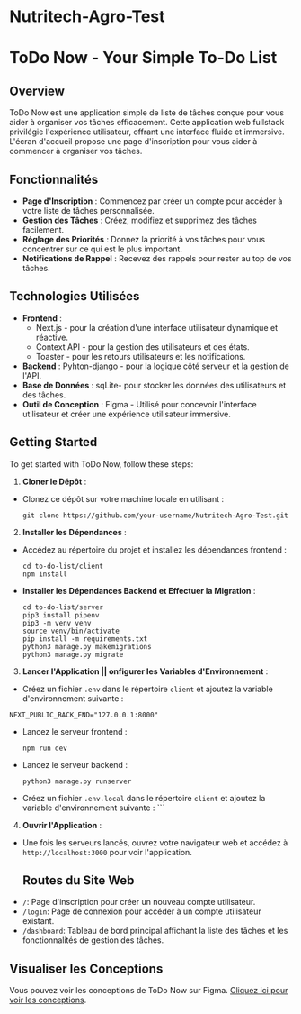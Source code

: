 # Nutritech-Agro-Test
#  ToDo Now - Your Simple To-Do List

## Overview
ToDo Now est une application simple de liste de tâches conçue pour vous aider à organiser vos tâches efficacement. Cette application web fullstack privilégie l'expérience utilisateur, offrant une interface fluide et immersive. L'écran d'accueil propose une page d'inscription pour vous aider à commencer à organiser vos tâches.

## Fonctionnalités
- **Page d'Inscription** : Commencez par créer un compte pour accéder à votre liste de tâches personnalisée.
- **Gestion des Tâches** : Créez, modifiez et supprimez des tâches facilement.
- **Réglage des Priorités** : Donnez la priorité à vos tâches pour vous concentrer sur ce qui est le plus important.
- **Notifications de Rappel** : Recevez des rappels pour rester au top de vos tâches.

## Technologies Utilisées
- **Frontend** :
  - Next.js - pour la création d'une interface utilisateur dynamique et réactive.
  - Context API - pour la gestion des utilisateurs et des états.
  - Toaster - pour les retours utilisateurs et les notifications.
- **Backend** : Pyhton-django - pour la logique côté serveur et la gestion de l'API.
- **Base de Données** : sqLite- pour stocker les données des utilisateurs et des tâches.
- **Outil de Conception** : Figma - Utilisé pour concevoir l'interface utilisateur et créer une expérience utilisateur immersive.

## Getting Started
To get started with ToDo Now, follow these steps:

1. **Cloner le Dépôt** :
- Clonez ce dépôt sur votre machine locale en utilisant :
  ```
  git clone https://github.com/your-username/Nutritech-Agro-Test.git
  ```

2. **Installer les Dépendances** :
- Accédez au répertoire du projet et installez les dépendances frontend :
  ```
  cd to-do-list/client
  npm install
  ```
- **Installer les Dépendances Backend et Effectuer la Migration** :
  ```
  cd to-do-list/server
  pip3 install pipenv
  pip3 -m venv venv
  source venv/bin/activate 
  pip install -m requirements.txt
  python3 manage.py makemigrations
  python3 manage.py migrate
  
  ```

3. **Lancer l'Application || onfigurer les Variables d'Environnement** :
  
-  Créez un fichier `.env` dans le répertoire `client` et ajoutez la variable d'environnement suivante :  
  ```
  NEXT_PUBLIC_BACK_END="127.0.0.1:8000"
  ```

- Lancez le serveur frontend :
  ```
  npm run dev
  ```
- Lancez le serveur backend :
  ```
  python3 manage.py runserver
- Créez un fichier `.env.local` dans le répertoire `client` et ajoutez la variable d'environnement suivante :  ```

4.  **Ouvrir l'Application** :
- Une fois les serveurs lancés, ouvrez votre navigateur web et accédez à `http://localhost:3000` pour voir l'application.
  ## Routes du Site Web
- `/`: Page d'inscription pour créer un nouveau compte utilisateur.
- `/login`: Page de connexion pour accéder à un compte utilisateur existant.
- `/dashboard`: Tableau de bord principal affichant la liste des tâches et les fonctionnalités de gestion des tâches.


## Visualiser les Conceptions
Vous pouvez voir les conceptions de ToDo Now sur Figma. [Cliquez ici pour voir les conceptions](https://www.figma.com/design/I0qR377erNNxojA8bZvhXS/TO-DO-LIST?node-id=8-60&t=idxUstDtzz2JMruX-1).


